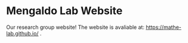 # Mengaldo Lab Website

Our research group website!
The website is avaliable at: https://mathe-lab.github.io/ .
